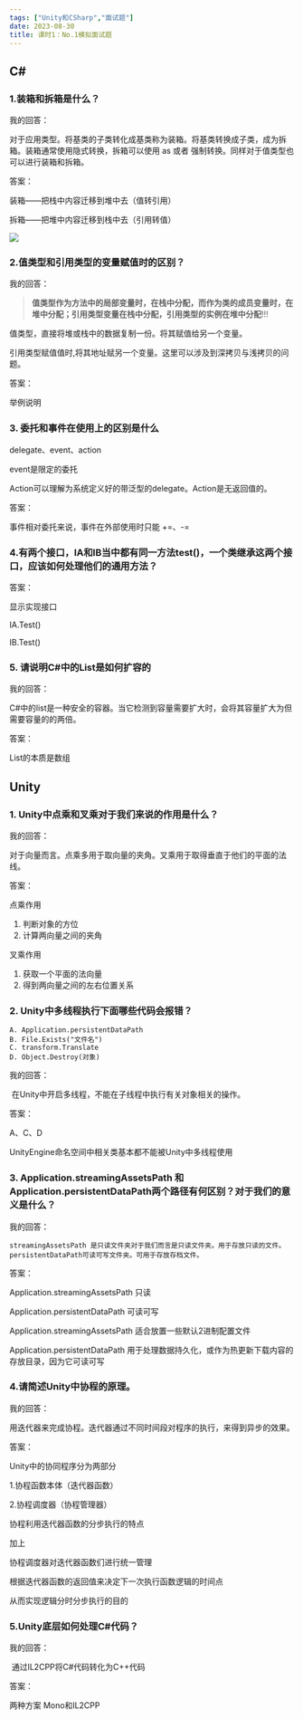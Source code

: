 ```yaml
---
tags: ["Unity和CSharp","面试题"]
date: 2023-08-30
title: 课时1：No.1模拟面试题 
---
```


## C\#

### 1.装箱和拆箱是什么？

我的回答：

​	对于应用类型。将基类的子类转化成基类称为装箱。将基类转换成子类，成为拆箱。装箱通常使用隐式转换，拆箱可以使用 as 或者 强制转换。同样对于值类型也可以进行装箱和拆箱。


答案：

装箱——把栈中内容迁移到堆中去（值转引用）

拆箱——把堆中内容迁移到栈中去（引用转值）

![](/images/posts/20230924142309.png)

### 2.值类型和引用类型的变量赋值时的区别？

我的回答：


> **值类型作为方法中的局部变量时，在栈中分配，而作为类的成员变量时，在堆中分配；引用类型变量在栈中分配，引用类型的实例在堆中分配**!!!

​值类型，直接将堆或栈中的数据复制一份。将其赋值给另一个变量。

引用类型赋值值时,将其地址赋另一个变量。这里可以涉及到深拷贝与浅拷贝的问题。


答案：

举例说明

### 3. 委托和事件在使用上的区别是什么

  delegate、event、action
  
  event是限定的委托
  
  Action可以理解为系统定义好的带泛型的delegate。Action是无返回值的。


答案：

事件相对委托来说，事件在外部使用时只能 +=、-=

### 4.有两个接口，IA和IB当中都有同一方法test()，一个类继承这两个接口，应该如何处理他们的通用方法？


答案：

显示实现接口

IA.Test()

IB.Test()

### 5. 请说明C#中的List是如何扩容的

我的回答：

​	C#中的list是一种安全的容器。当它检测到容量需要扩大时，会将其容量扩大为但需要容量的的两倍。


答案：

List的本质是数组

## Unity

### 1. Unity中点乘和叉乘对于我们来说的作用是什么？

我的回答：

​	对于向量而言。点乘多用于取向量的夹角。叉乘用于取得垂直于他们的平面的法线。


答案：

点乘作用
1. 判断对象的方位
2. 计算两向量之间的夹角

叉乘作用
1. 获取一个平面的法向量
2. 得到两向量之间的左右位置关系

### 2. Unity中多线程执行下面哪些代码会报错？

	A. Application.persistentDataPath
	B. File.Exists("文件名")
	C. transform.Translate
	D. Object.Destroy(对象)

我的回答：

​	在Unity中开启多线程，不能在子线程中执行有关对象相关的操作。


答案：

A、C、D

UnityEngine命名空间中相关类基本都不能被Unity中多线程使用
### 3. Application.streamingAssetsPath 和 Application.persistentDataPath两个路径有何区别？对于我们的意义是什么？

我的回答：

 	streamingAssetsPath 是只读文件夹对于我们而言是只读文件夹。用于存放只读的文件。 persistentDataPath可读可写文件夹。可用于存放存档文件。


答案：

Application.streamingAssetsPath 只读

Application.persistentDataPath 可读可写


Application.streamingAssetsPath 适合放置一些默认2进制配置文件

Application.persistentDataPath  用于处理数据持久化，或作为热更新下载内容的存放目录，因为它可读可写

### 4.请简述Unity中协程的原理。

我的回答：

​	用迭代器来完成协程。迭代器通过不同时间段对程序的执行，来得到异步的效果。

答案：

Unity中的协同程序分为两部分

1.协程函数本体（迭代器函数）

2.协程调度器（协程管理器）

协程利用迭代器函数的分步执行的特点

加上

协程调度器对迭代器函数们进行统一管理

根据迭代器函数的返回值来决定下一次执行函数逻辑的时间点

从而实现逻辑分时分步执行的目的

### 5.Unity底层如何处理C#代码？

我的回答：

​	通过IL2CPP将C#代码转化为C++代码

答案：

两种方案
Mono和IL2CPP


